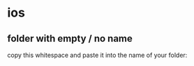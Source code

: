 # ios

## folder with empty / no name

copy this whitespace and paste it into the name of your folder:

```
⠀
```